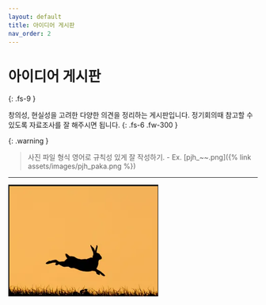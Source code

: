 ```yaml
---
layout: default
title: 아이디어 게시판
nav_order: 2
---
```


# 아이디어 게시판
{: .fs-9 }

창의성, 현실성을 고려한 다양한 의견을 정리하는 게시판입니다. 정기회의때 참고할 수 있도록
자료조사를 잘 해주시면 됩니다. 
{: .fs-6 .fw-300 }

{: .warning }
> 사진 파일 형식 영어로 규칙성 있게 잘 작성하기. - Ex. [pjh_~~.png]({% link assets/images/pjh_paka.png %})

---

![](../assets/images/pjh_paka.png)